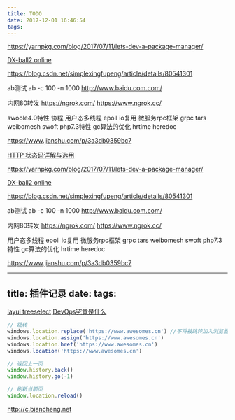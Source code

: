 ```yaml
---
title: TODO
date: 2017-12-01 16:46:54
tags:
---
```


https://yarnpkg.com/blog/2017/07/11/lets-dev-a-package-manager/

[DX-ball2 online](http://dx-ball.ru/)

https://blog.csdn.net/simplexingfupeng/article/details/80541301

ab测试
ab -c 100 -n 1000 http://www.baidu.com.com/

内网80转发
https://ngrok.com/
https://www.ngrok.cc/

swoole4.0特性
协程 用户态多线程 epoll io复用
微服务rpc框架 grpc tars weibomesh swoft
php7.3特性 gc算法的优化 hrtime heredoc

https://www.jianshu.com/p/3a3db0359bc7

[HTTP 状态码详解与选用](https://mp.weixin.qq.com/s?__biz=MzA4MjkxMzMyNg==&mid=2654068952&idx=1&sn=1bd63a71610d73fcd563888d6f93398d&scene=24&srcid=0804843QrwLCsKWGYxfPum2H#wechat_redirect)

https://yarnpkg.com/blog/2017/07/11/lets-dev-a-package-manager/

[DX-ball2 online](http://dx-ball.ru/)

https://blog.csdn.net/simplexingfupeng/article/details/80541301

ab测试
ab -c 100 -n 1000 http://www.baidu.com.com/

内网80转发
https://ngrok.com/
https://www.ngrok.cc/

用户态多线程 epoll io复用
微服务rpc框架 grpc tars weibomesh swoft
php7.3特性 gc算法的优化 hrtime heredoc

https://www.jianshu.com/p/3a3db0359bc7

---
title: 插件记录
date: 
tags:
---

[layui treeselect](https://wujiawei0926.gitee.io/treeselect/)
[DevOps究竟是什么](http://www.cnblogs.com/beef/p/7743594.html)

```javascript
// 跳转
windows.location.replace('https://www.awesomes.cn') //不将被跳转加入浏览器
windows.location.assign('https://www.awesomes.cn')
windows.location.href('https://www.awesomes.cn')
windows.location('https://www.awesomes.cn')

// 返回上一页
window.history.back()
window.history.go(-1)

// 刷新当前页
window.location.reload()
```

http://c.biancheng.net

